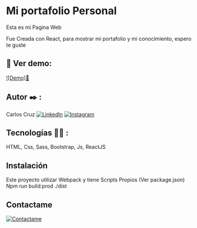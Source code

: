 # Mi portafolio Personal

Esta es mi Pagina Web

Fue Creada con React, para mostrar mi portafolio y mi conocimiento, espero te guste

## 🔗 Ver demo:
[![Demo]:robot:](https://carlos-cruz-personal-web.onrender.com/)


## Autor ✒️ :
Carlos Cruz
[![LinkedIn](https://img.shields.io/badge/LinkedIn-%230077B5.svg?logo=linkedin&logoColor=white)](https://www.linkedin.com/in/carlos-jose-cruz-luengas/)
[![Instagram](https://img.shields.io/badge/Instagram-%23E4405F.svg?logo=Instagram&logoColor=white)](https://www.instagram.com/carlos_cruz.0/)

## Tecnologías 🧑‍💻 :

HTML, Css, Sass, Bootstrap, Js, ReactJS

## Instalación 
Este proyecto utilizar Webpack y tiene Scripts Propios (Ver package.json)
Npm run build:prod
./dist

## Contactame
[![Contactame](https://img.shields.io/badge/my_portfolio-000?style=for-the-badge&logo=ko-fi&logoColor=white)](www.linkedin.com/in/carlos-jose-cruz-luengas)





